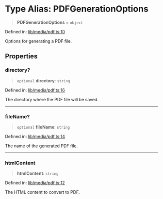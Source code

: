 # Type Alias: PDFGenerationOptions

> **PDFGenerationOptions** = `object`

Defined in: [lib/media/pdf.ts:10](https://github.com/aldesgroup/goaldn/blob/b43e92ae42dcd6febc9c2c8f0742ef8c669d44f6/lib/media/pdf.ts#L10)

Options for generating a PDF file.

## Properties

### directory?

> `optional` **directory**: `string`

Defined in: [lib/media/pdf.ts:16](https://github.com/aldesgroup/goaldn/blob/b43e92ae42dcd6febc9c2c8f0742ef8c669d44f6/lib/media/pdf.ts#L16)

The directory where the PDF file will be saved.

***

### fileName?

> `optional` **fileName**: `string`

Defined in: [lib/media/pdf.ts:14](https://github.com/aldesgroup/goaldn/blob/b43e92ae42dcd6febc9c2c8f0742ef8c669d44f6/lib/media/pdf.ts#L14)

The name of the generated PDF file.

***

### htmlContent

> **htmlContent**: `string`

Defined in: [lib/media/pdf.ts:12](https://github.com/aldesgroup/goaldn/blob/b43e92ae42dcd6febc9c2c8f0742ef8c669d44f6/lib/media/pdf.ts#L12)

The HTML content to convert to PDF.

